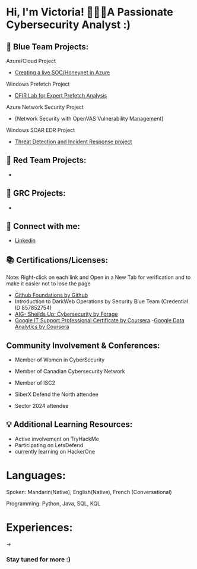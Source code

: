 <h1>Hi, I'm Victoria! 👩🏻‍💻A Passionate Cybersecurity Analyst :)







<h2> 🔵 Blue Team Projects:</h2>


Azure/Cloud Project
- [Creating a live SOC/Honeynet in Azure](https://github.com/vicliulyc/cloud-soc)

Windows Prefetch Project
- [DFIR Lab for Expert Prefetch Analysis](https://github.com/vicliulyc/prefetch) 

Azure Network Security Project
- [Network Security with OpenVAS Vulnerability Management]

Windows SOAR EDR Project
- [Threat Detection and Incident Response project](https://github.com/vicliulyc/Windows-SOAR-EDR-Project)
<h2> 🔴 Red Team Projects:</h2>

-



<h2> 📔 GRC Projects:</h2>

-

<h2> 🤳 Connect with me:</h2>

- [Linkedin](https://linkedin.com/in/victorialiu23/)


## 📚 Certifications/Licenses:
Note: Right-click on each link and Open in a New Tab for verification and to make it easier not to lose the page
- [Github Foundations by Github](https://www.credly.com/badges/9e4ad965-21b8-4a8e-8a12-ab611a3cd37d/linked_in_profile)
- Introduction to DarkWeb Operations by Security Blue Team (Credential ID 857852754)
- [AIG- Sheilds Up: Cybersecurity by Forage](https://forage-uploads-prod.s3.amazonaws.com/completion-certificates/AIG/2ZFnEGEDKTQMtEv9C_AIG_5rtF2YqMkJLTYN3qs_1718173532004_completion_certificate.pdf)
- [Google IT Support Professional Certificate by Coursera](https://www.coursera.org/account/accomplishments/professional-cert/JG2GKCEB495M)
-[Google Data Analytics by Coursera](https://www.coursera.org/account/accomplishments/professional-cert/UREUQGWG5BEN)


## Community Involvement & Conferences:
- Member of Women in CyberSecurity
- Member of Canadian Cybersecurity Network
- Member of ISC2

- SiberX Defend the North attendee
- Sector 2024 attendee



## 💡 Additional Learning Resources:
- Active involvement on TryHackMe
- Participating on LetsDefend
- currently learning on HackerOne

# Languages: 
Spoken: Mandarin(Native), English(Native), French (Conversational)

Programming: Python, Java, SQL, KQL

# Experiences: 
->


### Stay tuned for more :) ###
